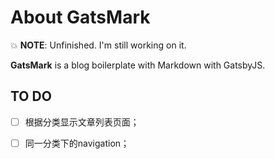 # About GatsMark

💥 **NOTE**: Unfinished. I'm still working on it.

**GatsMark** is a blog boilerplate with Markdown with GatsbyJS.

## TO DO
- [ ] 根据分类显示文章列表页面；
- [ ] 同一分类下的navigation；


